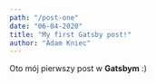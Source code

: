 ```yaml
---
path: "/post-one"
date: "06-04-2020"
title: "My first Gatsby post!"
author: "Adam Kniec"
---
```


Oto mój pierwszy post w **Gatsbym** :)
